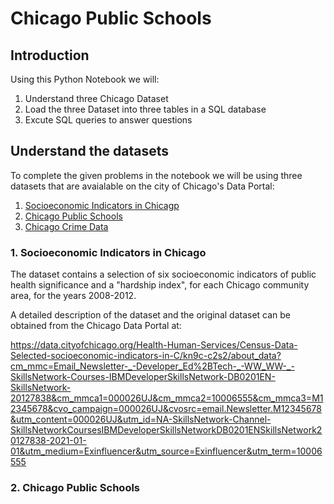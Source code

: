 # Chicago Public Schools

## Introduction
Using this Python Notebook we will:
1. Understand three Chicago Dataset
2. Load the three Dataset into three tables in a SQL database
3. Excute SQL queries to answer questions

## Understand the datasets
To complete the given problems in the notebook we will be using three datasets that are avaialable on the city of Chicago's Data Portal:
1. [Socioeconomic Indicators in Chicagp](https://data.cityofchicago.org/Health-Human-Services/Census-Data-Selected-socioeconomic-indicators-in-C/kn9c-c2s2/about_data?utm_content=000026UJ&utm_id=NA-SkillsNetwork-Channel-SkillsNetworkCoursesIBMDeveloperSkillsNetworkDB0201ENSkillsNetwork20127838-2021-01-01&utm_medium=Exinfluencer&utm_source=Exinfluencer&utm_term=10006555)
2. [Chicago Public Schools](https://data.cityofchicago.org/Education/Chicago-Public-Schools-Progress-Report-Cards-2011-/9xs2-f89t/about_data?utm_content=000026UJ&utm_id=NA-SkillsNetwork-Channel-SkillsNetworkCoursesIBMDeveloperSkillsNetworkDB0201ENSkillsNetwork20127838-2021-01-01&utm_medium=Exinfluencer&utm_source=Exinfluencer&utm_term=10006555)
3. [Chicago Crime Data](https://data.cityofchicago.org/Public-Safety/Crimes-2001-to-Present/ijzp-q8t2/about_data?utm_content=000026UJ&utm_id=NA-SkillsNetwork-Channel-SkillsNetworkCoursesIBMDeveloperSkillsNetworkDB0201ENSkillsNetwork20127838-2021-01-01&utm_medium=Exinfluencer&utm_source=Exinfluencer&utm_term=10006555)

### 1. Socioeconomic Indicators in Chicago
The dataset contains a selection of six socioeconomic indicators of public health significance and a "hardship index", for each Chicago community area, for the years 2008-2012.

A detailed description of the dataset and the original dataset can be obtained from the Chicago Data Portal at:

https://data.cityofchicago.org/Health-Human-Services/Census-Data-Selected-socioeconomic-indicators-in-C/kn9c-c2s2/about_data?cm_mmc=Email_Newsletter-_-Developer_Ed%2BTech-_-WW_WW-_-SkillsNetwork-Courses-IBMDeveloperSkillsNetwork-DB0201EN-SkillsNetwork-20127838&cm_mmca1=000026UJ&cm_mmca2=10006555&cm_mmca3=M12345678&cvo_campaign=000026UJ&cvosrc=email.Newsletter.M12345678&utm_content=000026UJ&utm_id=NA-SkillsNetwork-Channel-SkillsNetworkCoursesIBMDeveloperSkillsNetworkDB0201ENSkillsNetwork20127838-2021-01-01&utm_medium=Exinfluencer&utm_source=Exinfluencer&utm_term=10006555

### 2. Chicago Public Schools
